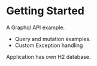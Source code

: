 # Getting Started

A Graphql API example. 

- Query and mutation examples. 
- Custom Exception handling 

Application has own H2 database. 